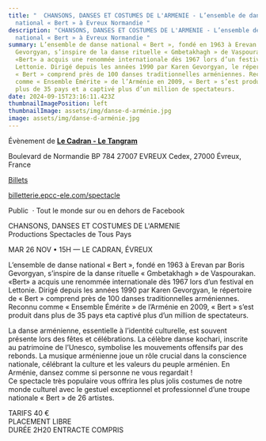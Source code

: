 ```yaml
---
title: "  CHANSONS, DANSES ET COSTUMES DE L'ARMENIE - L’ensemble de danse
  national « Bert » à Evreux Normandie "
description: "CHANSONS, DANSES ET COSTUMES DE L'ARMENIE - L’ensemble de danse
  national « Bert » à Evreux Normandie "
summary: L’ensemble de danse national « Bert », fondé en 1963 à Erevan par Boris
  Gevorgyan, s’inspire de la danse rituelle « Gmbetakhagh » de Vaspourakan.
  «Bert» a acquis une renommée internationale dès 1967 lors d’un festival en
  Lettonie. Dirigé depuis les années 1990 par Karen Gevorgyan, le répertoire de
  « Bert » comprend près de 100 danses traditionnelles arméniennes. Reconnu
  comme « Ensemble Émérite » de l’Arménie en 2009, « Bert » s’est produit dans
  plus de 35 pays et a captivé plus d’un million de spectateurs.
date: 2024-09-15T23:16:11.423Z
thumbnailImagePosition: left
thumbnailImage: assets/img/danse-d-arménie.jpg
image: assets/img/danse-d-arménie.jpg
---
```

<!--StartFragment-->

Évènement de **[Le Cadran - Le Tangram](https://www.facebook.com/le.cadran.evreux)**



Boulevard de Normandie BP 784 27007 EVREUX Cedex, 27000 Évreux, France

[](https://billetterie.epcc-ele.com/spectacle?id_spectacle=1738&fbclid=IwZXh0bgNhZW0CMTAAAR2z8u_M9mNZu_-9Q2lulblHQXWwACm4Tp5dWP18lQ9UAuy820R0nLrBsCU_aem_Zesr1an3okwUQ9xLQQKQxQ)

[Billets](https://billetterie.epcc-ele.com/spectacle?id_spectacle=1738&fbclid=IwZXh0bgNhZW0CMTAAAR2z8u_M9mNZu_-9Q2lulblHQXWwACm4Tp5dWP18lQ9UAuy820R0nLrBsCU_aem_Zesr1an3okwUQ9xLQQKQxQ)

[billetterie.epcc-ele.com/spectacle](https://billetterie.epcc-ele.com/spectacle?id_spectacle=1738&fbclid=IwZXh0bgNhZW0CMTAAAR2z8u_M9mNZu_-9Q2lulblHQXWwACm4Tp5dWP18lQ9UAuy820R0nLrBsCU_aem_Zesr1an3okwUQ9xLQQKQxQ)



Public  · Tout le monde sur ou en dehors de Facebook

CHANSONS, DANSES ET COSTUMES DE L'ARMENIE\
Productions Spectacles de Tous Pays

MAR 26 NOV • 15H — LE CADRAN, ÉVREUX

L’ensemble de danse national « Bert », fondé en 1963 à Erevan par Boris Gevorgyan, s’inspire de la danse rituelle « Gmbetakhagh » de Vaspourakan. «Bert» a acquis une renommée internationale dès 1967 lors d’un festival en Lettonie. Dirigé depuis les années 1990 par Karen Gevorgyan, le répertoire de « Bert » comprend près de 100 danses traditionnelles arméniennes. Reconnu comme « Ensemble Émérite » de l’Arménie en 2009, « Bert » s’est produit dans plus de 35 pays eta captivé plus d’un million de spectateurs.

La danse arménienne, essentielle à l’identité culturelle, est souvent présente lors des fêtes et célébrations. La célèbre danse kochari, inscrite au patrimoine de l’Unesco, symbolise les mouvements offensifs par des rebonds. La musique arménienne joue un rôle crucial dans la conscience nationale, célébrant la culture et les valeurs du peuple arménien. En Arménie, dansez comme si personne ne vous regardait !\
Ce spectacle très populaire vous offrira les plus jolis costumes de notre monde culturel avec le gestuel exceptionnel et professionnel d’une troupe nationale « Bert » de 26 artistes.

TARIFS 40 €\
PLACEMENT LIBRE\
DURÉE 2H20 ENTRACTE COMPRIS

<!--EndFragment-->